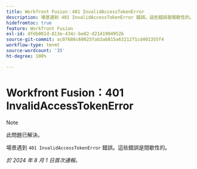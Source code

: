 ```yaml
---
title: Workfront Fusion：401 InvalidAccessTokenError
description: 場景遇到 401 InvalidAccessTokenError 錯誤。這些錯誤是間歇性的。
hidefromtoc: true
feature: Workfront Fusion
exl-id: dfdb001d-813e-434c-be82-d2141994952b
source-git-commit: ac07686c60025fab3ab815a6321271cd401355f4
workflow-type: tm+mt
source-wordcount: '35'
ht-degree: 100%

---
```


# Workfront Fusion：401 InvalidAccessTokenError

>[!NOTE]
>
>此問題已解決。

場景遇到 `401 InvalidAccessTokenError` 錯誤。這些錯誤是間歇性的。

_於 2024 年 8 月 1 日首次通報。_
